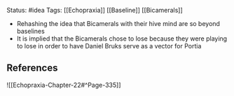 Status: #idea
Tags: [[Echopraxia]] [[Baseline]] [[Bicamerals]]

* Rehashing the idea that Bicamerals with their hive mind are so beyond baselines
* It is implied that the Bicamerals chose to lose because they were playing to lose in order to have Daniel Bruks serve as a vector for Portia

## References

![[Echopraxia-Chapter-22#^Page-335]]